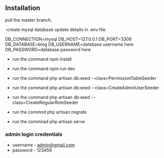 
## Installation
pull the master branch.

-create mysql database update details in .env file.

DB_CONNECTION=mysql
DB_HOST=127.0.0.1
DB_PORT=3306
DB_DATABASE=blog
DB_USERNAME=database username here
DB_PASSWORD=database password here

- run the command npm install
- run the command npm run dev

- run the command php artisan db:seed --class=PermissionTableSeeder 
- run the command php artisan db:seed --class=CreateAdminUserSeeder 
- run the command php artisan db:seed --class=CreateRegularRoleSeeder 
- run the commnd php artisan migrate 
- run the commnad php artisan serve 

### admin login credentials
-  username - admin@gmail.com
-  password - 123456


